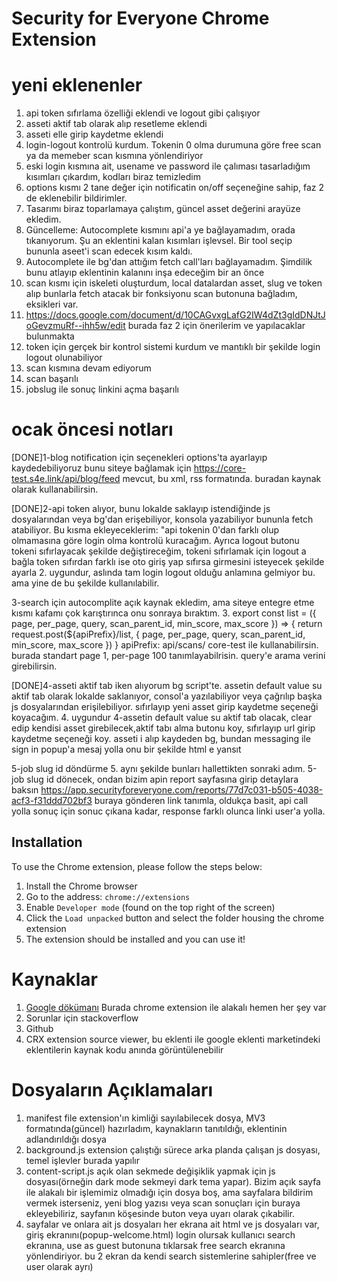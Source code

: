 # Security for Everyone Chrome Extension

# yeni eklenenler

1. api token sıfırlama özelliği eklendi ve logout gibi çalışıyor
2. asseti aktif tab olarak alıp resetleme eklendi
3. asseti elle girip kaydetme eklendi
4. login-logout kontrolü kurdum. Tokenin 0 olma durumuna göre free scan ya da memeber scan kısmına yönlendiriyor
5. eski login kısmına ait, usename ve password ile çalıması tasarladığım kısımları çıkardım, kodları biraz temizledim
6. options kısmı 2 tane değer için notificatin on/off seçeneğine sahip, faz 2 de eklenebilir bildirimler.
7. Tasarımı biraz toparlamaya çalıştım, güncel asset değerini arayüze ekledim.
8. Güncelleme: Autocomplete kısmını api'a ye bağlayamadım, orada tıkanıyorum. Şu an eklentini kalan kısımları işlevsel. Bir tool seçip bununla aseet'i scan edecek kısım kaldı.
9. Autocomplete ile bg'dan attığım fetch call'ları bağlayamadım. Şimdilik bunu atlayıp eklentinin kalanını inşa edeceğim bir an önce
10. scan kısmı için iskeleti oluşturdum, local datalardan asset, slug ve token alıp bunlarla fetch atacak bir fonksiyonu scan butonuna bağladım, eksikleri var.
11. https://docs.google.com/document/d/10CAGvxgLafG2IW4dZt3gIdDNJtJoGevzmuRf--ihh5w/edit
    burada faz 2 için önerilerim ve yapılacaklar bulunmakta
12. token için gerçek bir kontrol sistemi kurdum ve mantıklı bir şekilde login logout olunabiliyor
13. scan kısmına devam ediyorum
14. scan başarılı
15. jobslug ile sonuç linkini açma başarılı

# ocak öncesi notları

[DONE]1-blog notification için seçenekleri options'ta ayarlayıp kaydedebiliyoruz bunu siteye bağlamak için https://core-test.s4e.link/api/blog/feed mevcut, bu xml, rss formatında. buradan kaynak olarak kullanabilirsin.

[DONE]2-api token alıyor, bunu lokalde saklayıp istendiğinde js dosyalarından veya bg'dan erişebiliyor, konsola yazabiliyor bununla fetch atabiliyor. Bu kısma ekleyeceklerim: "api tokenin 0'dan farklı olup olmamasına göre login olma kontrolü kuracağım. Ayrıca logout butonu tokeni sıfırlayacak şekilde değiştireceğim, tokeni sıfırlamak için logout a bağla token sıfırdan farklı ise oto giriş yap sıfırsa girmesini isteyecek şekilde ayarla 2. uygundur, aslında tam login logout olduğu anlamına gelmiyor bu. ama yine de bu şekilde kullanılabilir.

3-search için autocomplite açık kaynak ekledim, ama siteye entegre etme kısmı kafamı çok karıştırınca onu sonraya bıraktım. 3. export const list = ({ page, per_page, query, scan_parent_id, min_score, max_score }) => {
return request.post(${apiPrefix}/list, { page, per_page, query, scan_parent_id, min_score, max_score })
} apiPrefix: api/scans/ core-test ile kullanabilirsin. burada standart page 1, per-page 100 tanımlayabilrisin. query'e arama verini girebilirsin.

[DONE]4-asseti aktif tab iken alıyorum bg script'te. assetin default value su aktif tab olarak lokalde saklanıyor, consol'a yazılabiliyor veya çağrılıp başka js dosyalarından erişilebiliyor. sıfırlayıp yeni asset girip kaydetme seçeneği koyacağım. 4. uygundur
4-assetin default value su aktif tab olacak, clear edip kendisi asset girebilecek,aktif tabı alma butonu koy, sıfırlayıp url girip kaydetme seçeneği koy. asseti i alıp kaydeden bg, bundan messaging ile sign in popup'a mesaj yolla onu bir şekilde html e yansıt

5-job slug id döndürme 5. aynı şekilde bunları hallettikten sonraki adım.
5-job slug id dönecek, ondan bizim apin report sayfasına girip detaylara baksın
https://app.securityforeveryone.com/reports/77d7c031-b505-4038-acf3-f31ddd702bf3 buraya gönderen link tanımla, oldukça basit, api call yolla sonuç için sonuc çıkana kadar, response farklı olunca linki user'a yolla.

## Installation

To use the Chrome extension, please follow the steps below:

1. Install the Chrome browser
2. Go to the address: `chrome://extensions`
3. Enable `Developer mode` (found on the top right of the screen)
4. Click the `Load unpacked` button and select the folder housing the chrome extension
5. The extension should be installed and you can use it!

# Kaynaklar

1. [Google dökümanı](https://developer.chrome.com/docs/extensions/mv3/)
   Burada chrome extension ile alakalı hemen her şey var
2. Sorunlar için stackoverflow
3. Github
4. CRX extension source viewer, bu eklenti ile google eklenti marketindeki eklentilerin kaynak kodu anında görüntülenebilir

# Dosyaların Açıklamaları

1. manifest file
   extension'ın kimliği sayılabilecek dosya, MV3 formatında(güncel) hazırladım, kaynakların tanıtıldığı, eklentinin adlandırıldığı dosya
2. background.js
   extension çalıştığı sürece arka planda çalışan js dosyası, temel işlevler burada yapılır
3. content-script.js
   açık olan sekmede değişiklik yapmak için js dosyası(örneğin dark mode sekmeyi dark tema yapar). Bizim açık sayfa ile alakalı bir işlemimiz olmadığı için dosya boş, ama sayfalara bildirim vermek isterseniz, yeni blog yazısı veya scan sonuçları için buraya ekleyebiliriz, sayfanın köşesinde buton veya uyarı olarak çıkabilir.
4. sayfalar ve onlara ait js dosyaları
   her ekrana ait html ve js dosyaları var,
   giriş ekranını(popup-welcome.html)
   login olursak kullanıcı search ekranına,
   use as guest butonuna tıklarsak free search ekranına yönlendiriyor.
   bu 2 ekran da kendi search sistemlerine sahipler(free ve user olarak ayrı)
